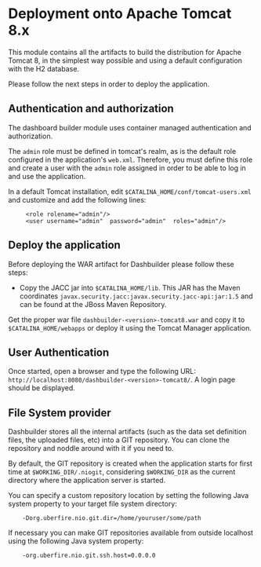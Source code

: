 Deployment onto Apache Tomcat 8.x
=================================

This module contains all the artifacts to build the distribution for Apache Tomcat 8, in the simplest way possible and using a default configuration with the H2 database.                      

Please follow the next steps in order to deploy the application.

Authentication and authorization
---------------------------------

The dashboard builder module uses container managed authentication and authorization.

The `admin` role must be defined in tomcat's realm, as is the default role configured in the application's `web.xml`. Therefore, you must define this role and create
a user with the `admin` role assigned in order to be able to log in and use the application.                     

In a default Tomcat installation, edit `$CATALINA_HOME/conf/tomcat-users.xml` and customize and add the following lines:

         <role rolename="admin"/>
         <user username="admin"  password="admin"  roles="admin"/>

Deploy the application
--------------------------
Before deploying the WAR artifact for Dashbuilder please follow these steps:              

* Copy the JACC jar into `$CATALINA_HOME/lib`. This JAR has the Maven coordinates `javax.security.jacc:javax.security.jacc-api:jar:1.5` and can be found at the JBoss Maven Repository.             
        
Get the proper war file `dashbuilder-<version>-tomcat8.war` and copy it to `$CATALINA_HOME/webapps` or deploy it using the Tomcat Manager application.

User Authentication
--------------------------

Once started, open a browser and type the following URL:
`http://localhost:8080/dashbuilder-<version>-tomcat8/`. A login page should be displayed.

File System provider
---------------------
Dashbuilder stores all the internal artifacts (such as the data set definition files, the uploaded files, etc) into a GIT repository. You can clone the repository and noddle around with it if you need to.                

By default, the GIT repository is created when the application starts for first time at `$WORKING_DIR/.niogit`, considering `$WORKING_DIR` as the current directory where the application server is started.            

You can specify a custom repository location by setting the following Java system property to your target file system directory:                   
 
        -Dorg.uberfire.nio.git.dir=/home/youruser/some/path
        
If necessary you can make GIT repositories available from outside localhost using the following Java system property:                 
 
        -org.uberfire.nio.git.ssh.host=0.0.0.0


